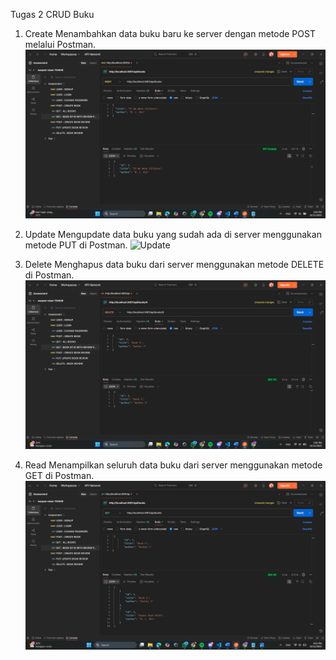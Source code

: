 Tugas 2 CRUD Buku

1. Create 
Menambahkan data buku baru ke server dengan metode POST melalui Postman.
![Create](./ss/Create.png)

2. Update
Mengupdate data buku yang sudah ada di server menggunakan metode PUT di Postman. 
![Update](ss/Put.png)

3. Delete
Menghapus data buku dari server menggunakan metode DELETE di Postman.
![Delete](ss/Delete.png)

4. Read
Menampilkan seluruh data buku dari server menggunakan metode GET di Postman. 
![Read](ss/Read.png)